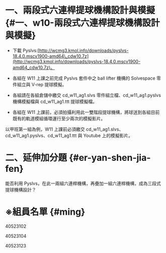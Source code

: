 # 一、兩段式六連桿提球機構設計與模擬 {#一、w10-兩段式六連桿提球機構設計與模擬}

* 下載 Pyslvs:[http://wcmg3.kmol.info/downloads/pyslvs-18.4.0.mscv1900-amd64\_cdw10.7z](http://wcmg3.kmol.info/downloads/pyslvs-18.4.0.mscv1900-amd64_cdw10.7z)。

* 各組在 W11 上課之前完成 Pyslvs 套件中之 ball lifter 機構的 Solvespace 零件組立與 V-rep 提球模擬。

* 各組請在各組倉儲中繳交 cd\_w11\_ag1.slvs 零件組立檔、cd\_w11\_ag1.pyslvs 機構模擬檔與 cd\_w11\_ag1.ttt 提球模擬檔。

* 各組在 W11 上課前，必須拍攝利用此一雙階段提球機構，將球送到各組目前既有的軌道模組循環運行至少兩次的模擬影片。

以甲班第一組為例，W11 上課前必須繳交 cd\_w11\_ag1.slvs、cd\_w11\_ag1.pyslvs、cd\_w11\_ag1.ttt 與 Youtube 上的模擬影片。

# 二、延伸加分題 {#er-yan-shen-jia-fen}

能否利用 Pyslvs，在此一兩組六連桿機構，再疊加一組六連桿機構，成為三段式提球機構設計？

# ※組員名單 {#ming}

40523102

40523104

40523123

